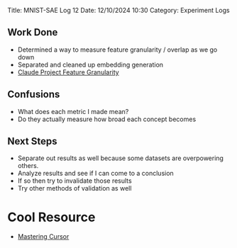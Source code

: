 Title: MNIST-SAE Log 12
Date: 12/10/2024 10:30
Category: Experiment Logs

## Work Done
- Determined a way to measure feature granularity / overlap as we go down 
- Separated and cleaned up embedding generation 
- [Claude Project Feature Granularity](https://claude.ai/chat/7d3decb5-3b65-4427-8835-ecebffda3416)

## Confusions
- What does each metric I made mean? 
- Do they actually measure how broad each concept becomes 

## Next Steps
- Separate out results as well because some datasets are overpowering others. 
- Analyze results and see if I can come to a conclusion 
- If so then try to invalidate those results 
- Try other methods of validation as well 

# Cool Resource 
- [Mastering Cursor](https://www.youtube.com/watch?v=Yf_jz0a--1k)